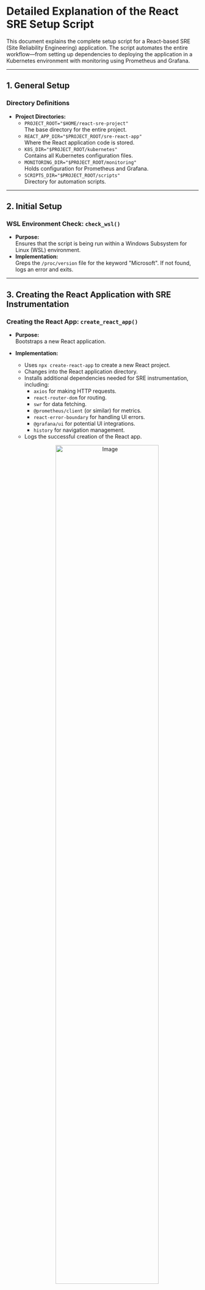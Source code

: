 # Detailed Explanation of the React SRE Setup Script

This document explains the complete setup script for a React-based SRE (Site Reliability Engineering) application. The script automates the entire workflow—from setting up dependencies to deploying the application in a Kubernetes environment with monitoring using Prometheus and Grafana.

---

## 1. General Setup

### Directory Definitions
- **Project Directories:**  
  - `PROJECT_ROOT="$HOME/react-sre-project"`  
    The base directory for the entire project.
  - `REACT_APP_DIR="$PROJECT_ROOT/sre-react-app"`  
    Where the React application code is stored.
  - `K8S_DIR="$PROJECT_ROOT/kubernetes"`  
    Contains all Kubernetes configuration files.
  - `MONITORING_DIR="$PROJECT_ROOT/monitoring"`  
    Holds configuration for Prometheus and Grafana.
  - `SCRIPTS_DIR="$PROJECT_ROOT/scripts"`  
    Directory for automation scripts.
---

## 2. Initial Setup

### WSL Environment Check: `check_wsl()`
- **Purpose:**  
  Ensures that the script is being run within a Windows Subsystem for Linux (WSL) environment.
- **Implementation:**  
  Greps the `/proc/version` file for the keyword "Microsoft". If not found, logs an error and exits.
---

## 3. Creating the React Application with SRE Instrumentation

### Creating the React App: `create_react_app()`
- **Purpose:**  
  Bootstraps a new React application.
- **Implementation:**  
  - Uses `npx create-react-app` to create a new React project.
  - Changes into the React application directory.
  - Installs additional dependencies needed for SRE instrumentation, including:
    - `axios` for making HTTP requests.
    - `react-router-dom` for routing.
    - `swr` for data fetching.
    - `@prometheus/client` (or similar) for metrics.
    - `react-error-boundary` for handling UI errors.
    - `@grafana/ui` for potential UI integrations.
    - `history` for navigation management.
  - Logs the successful creation of the React app.
 
  <p align="center">
  <img src="../images/day-28/screenshot1.JPG" width="75%" alt="Image">
</p>

### Adding SRE Instrumentation: `create_react_sre_files()`
- **Purpose:**  
  Adds custom components and services to the React app for monitoring and error handling.
- **Components and Services:**
  - **HealthCheck Component (`HealthCheck.jsx`):**
    - Periodically fetches the `/api/health` endpoint.
    - Displays backend health status, uptime, and dependency statuses.
  - **ErrorBoundary Component (`ErrorBoundary.jsx`):**
    - Catches JavaScript errors in child components.
    - Displays a fallback UI and logs errors via the SRE metrics system.
  - **Metrics Service (`metrics.js`):**
    - **Counter Class:**  
      - Maintains a counter value and sends increment events to the backend.
    - **Gauge Class:**  
      - Tracks a variable value (e.g., memory usage) and sends updates.
    - **Histogram Class:**  
      - Records observations (e.g., page load times) and sends data to the backend.
    - Sends data using `navigator.sendBeacon` to the `/api/metrics` endpoint.
  - **App Component (`App.js`):**
    - Sets up routing for the app (Home, Dashboard, Error Test).
    - Integrates the HealthCheck and ErrorBoundary components.
    - Uses the metrics service to track navigation events and trigger error reporting.
---

## 6. Kubernetes Configuration

### Base Kubernetes Files
- **Namespace (`namespace.yaml`):**  
  Defines a dedicated namespace `react-sre-app` for the application.
  
- **Deployment (`deployment.yaml`):**  
  - Specifies how the React application is deployed:
    - **Replicas:** Default set to 2.
    - **Container Image:** Uses the `react-sre-app:latest` image.
    - **Ports:** Exposes port 3000.
    - **Resource Limits:** Sets CPU and memory limits/requests.
    - **Probes:** Configures readiness and liveness probes using the `/health` endpoint.
    - **Prometheus Annotations:** Adds annotations (`prometheus.io/scrape`, etc.) for metric scraping.
  
- **Service (`service.yaml`):**  
  Exposes the deployment via a ClusterIP service on port 80.
  
- **Ingress (`ingress.yaml`):**  
  Configures external access using an Ingress resource with Nginx, rewriting paths appropriately.
  
- **Kustomization (`kustomization.yaml`):**  
  Lists all the above resources for deployment using Kustomize.

### Overlay Configurations
- **Dev Overlay (`overlays/dev`):**
  - **Replica Count Patch (`replica-count.yaml`):**  
    Reduces the replica count (e.g., to 1) for a development environment.
  - **Resource Limits Patch (`resource-limits.yaml`):**  
    Adjusts resource limits to lower values suitable for development.
  - **Kustomization File:**  
    Applies patches to the base configuration and adds a name prefix (e.g., `dev-`).

- **Prod Overlay (`overlays/prod`):**
  - **Replica Count Patch (`replica-count.yaml`):**  
    Increases the replica count (e.g., to 3) for production.
  - **Resource Limits Patch (`resource-limits.yaml`):**  
    Sets higher resource limits to handle production loads.
  - **Kustomization File:**  
    Applies these patches and adds a name prefix (e.g., `prod-`).

### Dockerfile and Nginx Configuration
- **Dockerfile for React App:**
  - **Build Stage:**  
    Uses a Node.js Alpine image to install dependencies and build the React app.
  - **Production Stage:**  
    Uses an Nginx Alpine image to serve the built application.
  - **Health Check and Metrics:**  
    Copies a custom `nginx.conf` and creates a health check endpoint at `/health` and a metrics endpoint at `/metrics` (which returns mock Prometheus metrics).

- **Nginx Configuration (`nginx.conf`):**
  - Configures Nginx to:
    - Serve static files for the React application.
    - Expose the `/health` endpoint returning a JSON status.
    - Expose the `/metrics` endpoint with sample Prometheus metrics.
    - Define error pages for HTTP 404 and 50x errors.

---

## 7. Monitoring Configuration

### Prometheus Configuration
- **Prometheus YAML (`prometheus.yaml`):**
  - **Global Settings:**  
    Sets scrape interval, evaluation interval, and scrape timeout.
  - **Alerting:**  
    Configures Alertmanager with static configurations.
  - **Scrape Configs:**  
    Defines jobs for scraping metrics from Prometheus itself and the React SRE app (using Kubernetes service discovery and relabeling rules).
  
- **Alert Rules (`alert-rules.yaml`):**
  - Specifies alerts for:
    - High error rate: Triggers if HTTP 5xx errors exceed 5% of total requests.
    - High response time: Alerts when the 95th percentile response time exceeds 1 second.
    - High memory usage: Alerts when memory usage exceeds 85% of the limit.

- **Kubernetes ConfigMap:**  
  Creates a ConfigMap (`prometheus-config`) that contains the Prometheus configuration and alert rules, which is mounted into the Prometheus pod.

### Grafana Configuration
- **Datasource Configuration (`datasource.yaml`):**  
  Configures Prometheus as the default data source in Grafana.
  
- **Dashboard Configuration (`react-sre-dashboard.json`):**  
  A prebuilt dashboard JSON file that defines various panels to visualize:
  - HTTP request rates.
  - Response times (using histogram quantiles).
  - Error rates, memory usage, CPU usage.
  - Pod availability.
  
- **Kubernetes Deployment for Grafana:**  
  Deploys Grafana in the `monitoring` namespace using a ConfigMap to provision datasources and dashboards. A Service is defined to expose Grafana on port 3000.

---

## Conclusion

This setup script automates the complete workflow for a React-based SRE application:
- **Environment Preparation:**  
  Installing system dependencies, setting up Python virtual environments, and configuring Node.js and Kubernetes tools.
- **Application Build and Instrumentation:**  
  Creating a React application with integrated monitoring components (health checks, error boundaries, and custom metrics).
- **Kubernetes Deployment:**  
  Using base YAML files and environment-specific overlays (dev and prod) to deploy the application.
- **Monitoring Setup:**  
  Configuring Prometheus to scrape metrics and Grafana to visualize them.
- **Automation Scripts:**  
  Providing scripts to control Minikube and deploy the application reliably.

This detailed explanation should help you understand how each part of the code contributes to the overall setup and operation of the React SRE application.
